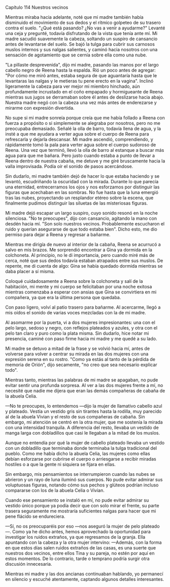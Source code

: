 
Capítulo 114 Nuestros vecinos

Mientras miraba hacia adelante, noté que mi madre también había disminuido el movimiento de sus dedos y el rítmico golpeteo de su trasero contra el suelo. "¿Qué está pasando? ¿No vas a venir a ayudarme?" Levanté una ceja y pregunté, todavía disfrutando de la vista que tenía ante mí. Mi madre sacudió suavemente la cabeza, soltando un suspiro de cansancio antes de levantarse del suelo. Se bajó la tulga para cubrir sus carnosos muslos internos y sus nalgas salientes, y caminó hacia nosotros con una sensación de agotamiento que se cernía sobre ella como una nube.

"La pillaste desprevenida", dijo mi madre, pasando las manos por el largo cabello negro de Reena hasta la espalda. Rió un poco antes de agregar: "Por cómo me miró antes, estaba segura de que aguantaría hasta que le levantaras las nalgas y le metieras tu pene erecto en la vagina". Inclinó ligeramente la cabeza para ver mejor mi miembro hinchado, aún profundamente incrustado en el coño empapado y hormigueante de Reena mientras sus jugos se derramaban sobre él antes de deslizarse hacia abajo. Nuestra madre negó con la cabeza una vez más antes de enderezarse y mirarme con expresión divertida.

No supe si mi madre sonreía porque creía que me había follado a Reena con fuerza a propósito o si simplemente se alegraba por nosotros, pero no me preocupaba demasiado. Señalé la olla de barro, todavía llena de agua, y la insté a que me ayudara a verter agua sobre el cuerpo de Reena para refrescarla y dejarla descansar. Mi madre ascendió, comprendiendo, y rápidamente tomó la pala para verter agua sobre el cuerpo sudoroso de Reena. Una vez que terminó, llevó la olla de barro al estanque a buscar más agua para que me bañara. Pero justo cuando estaba a punto de llevar a Reena dentro de nuestra cabaña, me detuve y me giré bruscamente hacia la valla improvisada. Podía oír el sonido de pasos acercándose.

Sin dudarlo, mi madre también dejó de hacer lo que estaba haciendo y se levantó, escudriñando la oscuridad con la mirada. Durante lo que parecía una eternidad, entrecerramos los ojos y nos esforzamos por distinguir las figuras que acechaban en las sombras. No fue hasta que la luna emergió tras las nubes, proyectando un resplandor etéreo sobre la escena, que finalmente pudimos distinguir las siluetas de las misteriosas figuras.

Mi madre dejó escapar un largo suspiro, cuyo sonido resonó en la noche silenciosa. "No te preocupes", dijo con cansancio, agitando la mano con desdén hacia mí. "Son solo nuestros vecinos. Probablemente escucharon el ruido y querían asegurarse de que todo estaba bien". Dicho esto, me dio permiso para dejar a Reena y regresar a bañarme.

Mientras me dirigía de nuevo al interior de la cabaña, Reena se acurrucó a salvo en mis brazos. Me sorprendió encontrar a Gina ya dormida en la colchoneta. Al principio, no le di importancia, pero cuando miré más de cerca, noté que sus dedos todavía estaban atrapados entre sus muslos. De repente, me di cuenta de algo: Gina se había quedado dormida mientras se daba placer a sí misma.

Coloqué cuidadosamente a Reena sobre la colchoneta y salí de la habitación, mi mente y mi cuerpo se felicitaban por una noche exitosa mientras comenzaba a esperar con ansias que Gina se convirtiera en mi compañera, ya que era la última persona que quedaba.

Con paso ligero, volví al patio trasero para bañarme. Al acercarme, llegó a mis oídos el sonido de varias voces mezcladas con la de mi madre.

Al asomarme por la puerta, vi a dos mujeres impresionantes: una con el pelo largo, sedoso y negro, con reflejos plateados y azules, y otra con el pelo tan claro y puro como la plata misma. Sin dudarlo, hice notar mi presencia, caminé con paso firme hacia mi madre y me quedé a su lado.

Mi madre se detuvo a mitad de la frase y se volvió hacia mí, antes de volverse para volver a centrar su mirada en las dos mujeres con una expresión serena en su rostro. "Como ya estás al tanto de la pérdida de memoria de Orión", dijo secamente, "no creo que sea necesario explicar todo".

Mientras tanto, mientras las palabras de mi madre se apagaban, no pude evitar sentir una profunda sorpresa. Al ver a las dos mujeres frente a mí, no necesité que nadie me dijera que eran las demás compañeras de cabaña de la abuela Celia.

—No te preocupes, lo entendemos —dijo la mujer de llamativo cabello azul y plateado. Vestía un vestido gris sin tirantes hasta la rodilla, muy parecido al de la abuela Vivian y el resto de sus compañeras de cabaña. Sin embargo, mi atención se centró en la otra mujer, que me sostenía la mirada con una intensidad tranquila. A diferencia del resto, llevaba un vestido de manga larga con dobladillos que casi le llegaban a la mitad de los muslos.

Aunque no entendía por qué la mujer de cabello plateado llevaba un vestido con un dobladillo que terminaba donde terminaba la tulga tradicional del pueblo. Como me había dicho la abuela Celia, las mujeres como ellas debían esforzarse por cubrirse el cuerpo o arriesgarse a recibir miradas hostiles o a que la gente ni siquiera se fijara en ellas.

Sin embargo, mis pensamientos se interrumpieron cuando las nubes se abrieron y un rayo de luna iluminó sus cuerpos. No pude evitar admirar sus voluptuosas figuras, notando cómo sus pechos y glúteos podrían incluso compararse con los de la abuela Celia o Vivian.

Cuando ese pensamiento se instaló en mí, no pude evitar admirar su vestido único porque ya podía decir que con solo mirar el frente, su parte trasera seguramente me mostraría suficientes nalgas para hacer que mi pene flácido se endureciera.

—Sí, no os preocuparéis por eso —nos aseguró la mujer de pelo plateado—. Como ya he dicho antes, hemos aprovechado la oportunidad para investigar los ruidos extraños, ya que regresamos de la granja. Ella apuntando con la cabeza y la otra mujer intervino: —Además, con la forma en que estos días salen ruidos extraños de las casas, es una suerte que nuestros dos vecinos, entre ellos Tina y su pareja, no estén por aquí en estos momentos. De lo contrario, tarde o temprano podría surgir otra discusión innecesaria.

Mientras mi madre y las dos ancianas continuaban hablando, yo permanecí en silencio y escuché atentamente, captando algunos detalles interesantes.